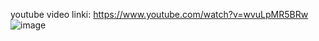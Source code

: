 youtube video linki: https://www.youtube.com/watch?v=wvuLpMR5BRw
![image](https://github.com/anacbetul/web_prog_php/assets/101509982/a1787961-7076-4532-9dd5-a8682352a46d)
